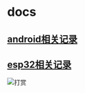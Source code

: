 # docs

## [android相关记录](https://github.com/hcly/docs/tree/master/android)

## [esp32相关记录](https://github.com/hcly/docs/tree/master/esp32)

![打赏](https://github.com/hcly/pics/blob/master/zhifu.png)
